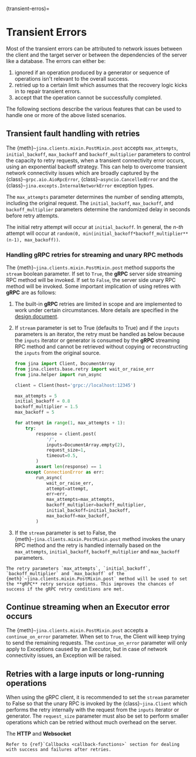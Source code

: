 (transient-erros)=

# Transient Errors

Most of the transient errors can be attributed to network issues between the client and the target server or between the
dependencies of the server like a database. The errors can either be:

1. ignored if an operation produced by a generator or sequence of operations isn't relevant to the overall success.
2. retried up to a certain limit which assumes that the recovery logic kicks in to repair transient errors.
3. accept that the operation cannot be successfully completed.

The following sections describe the various features that can be used to handle one or more of the above listed
scenarios.

## Transient fault handling with retries

The {meth}`~jina.clients.mixin.PostMixin.post` accepts `max_attempts`, `initial_backoff`, `max_backoff`
and `backoff_multiplier` parameters to control the capacity to retry requests, when a transient connectivity error
occurs, using an exponential backoff strategy.
This can help to overcome transient network connectivity issues which are broadly captured by the
{class}`~grpc.aio.AioRpcError`, {class}`~asyncio.CancelledError` and the {class}`~jina.excepts.InternalNetworkError`
exception types.

The `max_attempts` parameter determines the number of sending attempts, including the original request.
The `initial_backoff`, `max_backoff`, and `backoff_multiplier` parameters determine the randomized delay in seconds
before retry attempts.

The initial retry attempt will occur at `initial_backoff`. In general, the *n-th* attempt will occur
at `random(0, min(initial_backoff*backoff_multiplier**(n-1), max_backoff))`.

### Handling gRPC retries for streaming and unary RPC methods

The {meth}`~jina.clients.mixin.PostMixin.post` method supports the `stream` boolean parameter. If set to `True`,
the **gRPC** server side streaming RPC method will be invoked. If set to `False`, the server side unary RPC method will
be invoked. Some important implication of
using retires with **gRPC** are as follows:

1. The built-in **gRPC** retries are limited in scope and are implemented to work under certain circumstances. More
   details are specified in the [design document](https://github.com/grpc/proposal/blob/master/A6-client-retries.md).
2. If `stream` parameter is set to True (defaults to True) and if the `inputs` parameters is an iterator, the retry must
   be handled as below because the `inputs`
   iterator or generator is consumed by the **gRPC** streaming RPC method and cannot be
   retrieved without copying or reconstructing the `inputs` from the original source.

   ```python
   from jina import Client, DocumentArray
   from jina.clients.base.retry import wait_or_raise_err
   from jina.helper import run_async

   client = Client(host='grpc://localhost:12345')

   max_attempts = 5
   initial_backoff = 0.8
   backoff_multiplier = 1.5
   max_backoff = 5

   for attempt in range(1, max_attempts + 1):
       try:
           response = client.post(
               '/',
               inputs=DocumentArray.empty(2),
               request_size=1,
               timeout=0.5,
           )
           assert len(response) == 1
       except ConnectionError as err:
           run_async(
               wait_or_raise_err,
               attempt=attempt,
               err=err,
               max_attempts=max_attempts,
               backoff_multiplier=backoff_multiplier,
               initial_backoff=initial_backoff,
               max_backoff=max_backoff,
           )
   ```

3. If the `stream` parameter is set to False, the {meth}`~jina.clients.mixin.PostMixin.post` method invokes the unary
   RPC method and the
   retry is handled internally based on the `max_attempts`, `initial_backoff`, `backoff_multiplier` and `max_backoff`
   parameters.

```{hint}
The retry parameters `max_attempts`, `initial_backoff`, `backoff_multiplier` and `max_backoff` of the {meth}`~jina.clients.mixin.PostMixin.post` method will be used to set the **gRPC** retry service options. This improves the chances of success if the gRPC retry conditions are met.
```

## Continue streaming when an Executor error occurs

The {meth}`~jina.clients.mixin.PostMixin.post` accepts a `continue_on_error` parameter. When set to `True`, the Client
will keep trying to send the remaining requests. The `continue_on_error` parameter will only apply
to Exceptions caused by an Executor, but in case of network connectivity issues, an Exception will be raised.

## Retries with a large inputs or long-running operations

When using the gRPC client, it is recommended to set the `stream` parameter to False so that the unary RPC is invoked by
the {class}`~jina.Client`
which performs the retry internally with the request from the `inputs` iterator or generator. The `request_size`
parameter must also be set to perform smaller operations which can be retried without much overhead on the server.

The **HTTP** and **Websocket**

```{hint}
Refer to {ref}`Callbacks <callback-functions>` section for dealing with success and failures after retries.
```